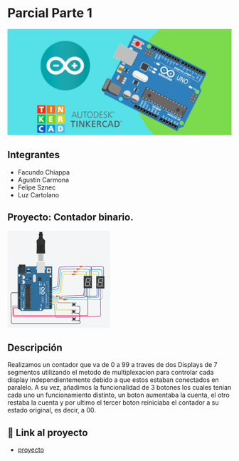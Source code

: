 # Parcial Parte 1 
![Tinkercad](./img/ArduinoTinkercad.jpg)


## Integrantes 
- Facundo Chiappa
- Agustin Carmona
- Felipe Sznec
- Luz Cartolano


## Proyecto: Contador binario.
![Tinkercad](./img/Imagen-Circuito.png)


## Descripción
Realizamos un contador que va de 0 a 99 a traves de dos Displays de 7 segmentos 
utilizando el metodo de multiplexacion para controlar cada display independientemente
debido a que estos estaban conectados en paralelo. A su vez, añadimos la funcionalidad
de 3 botones los cuales tenian cada uno un funcionamiento distinto, un boton aumentaba
la cuenta, el otro restaba la cuenta y por ultimo el tercer boton reiniciaba el contador 
a su estado original, es decir, a 00.

## :robot: Link al proyecto
- [proyecto](https://www.tinkercad.com/things/iyHLEff0hUF)
